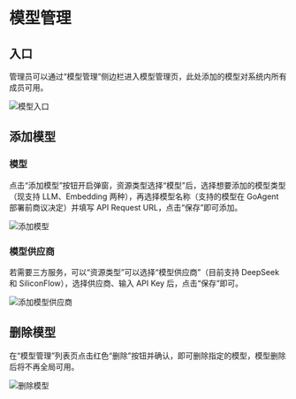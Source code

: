 # 模型管理

## 入口

管理员可以通过“模型管理”侧边栏进入模型管理页，此处添加的模型对系统内所有成员可用。

![模型入口](public/model_manage_1.png)

## 添加模型

### 模型

点击“添加模型”按钮开启弹窗，资源类型选择“模型”后，选择想要添加的模型类型（现支持 LLM、Embedding 两种），再选择模型名称（支持的模型在 GoAgent 部署前商议决定）并填写 API Request URL，点击“保存”即可添加。

![添加模型](/model_manage_2.png)

### 模型供应商

若需要三方服务，可以“资源类型”可以选择“模型供应商”（目前支持 DeepSeek 和 SiliconFlow），选择供应商、输入 API Key 后，点击“保存”即可。

![添加模型供应商](/model_manage_3.png)

## 删除模型

在“模型管理”列表页点击红色“删除”按钮并确认，即可删除指定的模型，模型删除后将不再全局可用。

![删除模型](/model_manage_4.png)

